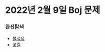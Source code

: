 # 2022년 2월 9일 Boj 문제

### 완전탐색

- [블랙잭](https://www.acmicpc.net/problem/2798)
- [꽃길](https://www.acmicpc.net/problem/14620)
